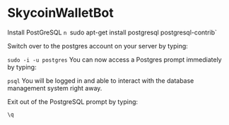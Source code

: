 # SkycoinWalletBot

Install PostGreSQL `n
`sudo apt-get install postgresql postgresql-contrib`

Switch over to the postgres account on your server by typing:

`sudo -i -u postgres`
You can now access a Postgres prompt immediately by typing:

`psql`
You will be logged in and able to interact with the database management system right away.

Exit out of the PostgreSQL prompt by typing:

`\q`
